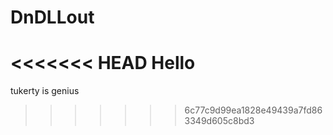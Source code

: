 # DnDLLout
<<<<<<< HEAD
Hello
=======
tukerty is genius
>>>>>>> 6c77c9d99ea1828e49439a7fd863349d605c8bd3
